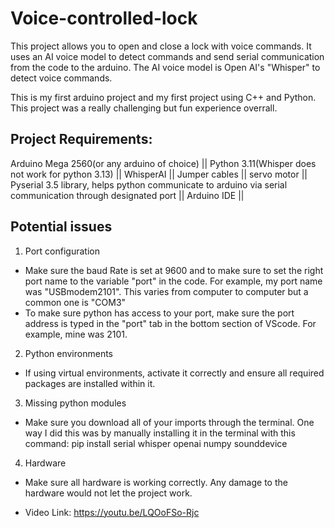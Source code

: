 # Voice-controlled-lock
This project allows you to open and close a lock with voice commands. It uses an AI voice model to detect commands and send serial communication from the code to the arduino. The AI voice model is Open AI's "Whisper" to detect voice commands. 

This is my first arduino project and my first project using C++ and Python. This project was a really challenging but fun experience overrall. 

## Project Requirements:
Arduino Mega 2560(or any arduino of choice) || Python 3.11(Whisper does not work for python 3.13) || WhisperAI || Jumper cables || servo motor || Pyserial 3.5 library, helps python communicate to arduino via serial communication through designated port || Arduino IDE ||

## Potential issues
1. Port configuration
- Make sure the baud Rate is set at 9600 and to make sure to set the right port name to the variable "port" in the code. For example, my port name was "USBmodem2101". This varies from computer to computer but a common one is "COM3"
- To make sure python has access to your port, make sure the port address is typed in the "port" tab in the bottom section of VScode. For example, mine was 2101.
2. Python environments
-  If using virtual environments, activate it correctly and ensure all required packages are installed within it.
3. Missing python modules
- Make sure you download all of your imports through the terminal. One way I did this was by manually installing it in the terminal with this command: pip install serial whisper openai numpy sounddevice
4. Hardware
- Make sure all hardware is working correctly. Any damage to the hardware would not let the project work.

- Video Link: https://youtu.be/LQOoFSo-Rjc
